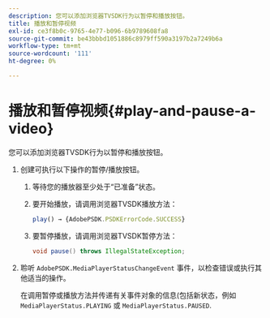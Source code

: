 ```yaml
---
description: 您可以添加浏览器TVSDK行为以暂停和播放按钮。
title: 播放和暂停视频
exl-id: ce3f8b0c-9765-4e77-b096-6b9789608fa8
source-git-commit: be43bbbd1051886c8979ff590a3197b2a7249b6a
workflow-type: tm+mt
source-wordcount: '111'
ht-degree: 0%

---
```


# 播放和暂停视频{#play-and-pause-a-video}

您可以添加浏览器TVSDK行为以暂停和播放按钮。

1. 创建可执行以下操作的暂停/播放按钮。
   1. 等待您的播放器至少处于“已准备”状态。
   1. 要开始播放，请调用浏览器TVSDK播放方法：

      ```js
      play() → {AdobePSDK.PSDKErrorCode.SUCCESS}
      ```

   1. 要暂停播放，请调用浏览器TVSDK暂停方法：

      ```java
      void pause() throws IllegalStateException;
      ```

1. 聆听 `AdobePSDK.MediaPlayerStatusChangeEvent` 事件，以检查错误或执行其他适当的操作。

   在调用暂停或播放方法并传递有关事件对象的信息(包括新状态，例如 `MediaPlayerStatus.PLAYING` 或 `MediaPlayerStatus.PAUSED`.
